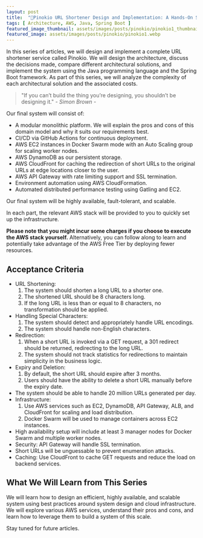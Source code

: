 ```yaml
---
layout: post
title:  "🤥Pinokio URL Shortener Design and Implementation: A Hands-On Solution Architecture (Part 1)"
tags: [ Architecture, AWS, Java, Spring Boot ]
featured_image_thumbnail: assets/images/posts/pinokio/pinokio1_thumbnail.webp
featured_image: assets/images/posts/pinokio/pinokio1.webp
---
```


In this series of articles, we will design and implement a complete URL shortener service called Pinokio. 
We will design the architecture, discuss the decisions made, compare different architectural solutions, 
and implement the system using the Java programming language and the Spring Boot framework. 
As part of this series, we will analyze the complexity of each architectural solution and the associated costs.

<!--more-->

> "If you can’t build the thing you’re designing, you shouldn’t be designing it." <cite>- Simon Brown -</cite>

Our final system will consist of:

* A modular monolithic platform. We will explain the pros and cons of this domain model and why it suits our requirements best.
* CI/CD via GitHub Actions for continuous deployment.
* AWS EC2 instances in Docker Swarm mode with an Auto Scaling group for scaling worker nodes.
* AWS DynamoDB as our persistent storage.
* AWS CloudFront for caching the redirection of short URLs to the original URLs at edge locations closer to the user.
* AWS API Gateway with rate limiting support and SSL termination.
* Environment automation using AWS CloudFormation.
* Automated distributed performance testing using Gatling and EC2.

Our final system will be highly available, fault-tolerant, and scalable.

In each part, the relevant AWS stack will be provided to you to quickly set up the infrastructure.

**Please note that you might incur some charges if you choose to execute the AWS stack yourself.** 
Alternatively, you can follow along to learn and potentially take advantage of the AWS Free Tier by deploying fewer resources.

## Acceptance Criteria

* URL Shortening:
  1. The system should shorten a long URL to a shorter one. 
  2. The shortened URL should be 8 characters long. 
  3. If the long URL is less than or equal to 8 characters, no transformation should be applied.
* Handling Special Characters:
  1. The system should detect and appropriately handle URL encodings.
  2. The system should handle non-English characters.
* Redirection:
  1. When a short URL is invoked via a GET request, a 301 redirect should be returned, redirecting to the long URL.
  2. The system should not track statistics for redirections to maintain simplicity in the business logic.
* Expiry and Deletion:
  1. By default, the short URL should expire after 3 months.
  2. Users should have the ability to delete a short URL manually before the expiry date. 
* The system should be able to handle 20 million URLs generated per day.
* Infrastructure:
  1. Use AWS services such as EC2, DynamoDB, API Gateway, ALB, and CloudFront for scaling and load distribution.
  2. Docker Swarm will be used to manage containers across EC2 instances.
* High availability setup will include at least 3 manager nodes for Docker Swarm and multiple worker nodes.
* Security: API Gateway will handle SSL termination.
* Short URLs will be unguessable to prevent enumeration attacks.
* Caching: Use CloudFront to cache GET requests and reduce the load on backend services.

## What We Will Learn from This Series

We will learn how to design an efficient, highly available, and scalable system using best practices around system design and cloud infrastructure. We will explore various AWS services, understand their pros and cons, and learn how to leverage them to build a system of this scale.

Stay tuned for future articles.



